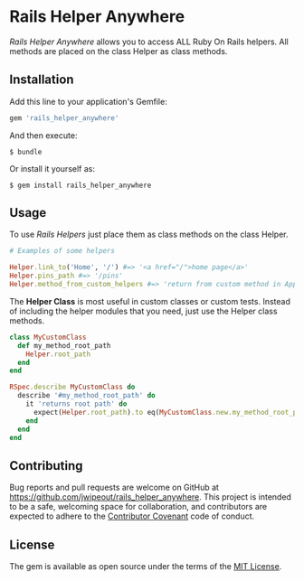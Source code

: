 # Rails Helper Anywhere

_Rails Helper Anywhere_ allows you to access ALL Ruby On Rails helpers. All methods are placed on the class Helper as class methods.

## Installation

Add this line to your application's Gemfile:

```ruby
gem 'rails_helper_anywhere'
```

And then execute:

```
$ bundle
```

Or install it yourself as:

```
$ gem install rails_helper_anywhere
```

## Usage

To use _Rails Helpers_ just place them as class methods on the class Helper.

```ruby
# Examples of some helpers

Helper.link_to('Home', '/') #=> '<a href="/">home page</a>'
Helper.pins_path #=> '/pins'
Helper.method_from_custom_helpers #=> 'return from custom method in ApplicationHelper module'
```

The __Helper Class__ is most useful in custom classes or custom tests. Instead of including the helper modules that you need, just use the Helper class methods.

```ruby
class MyCustomClass
  def my_method_root_path
    Helper.root_path
  end
end

RSpec.describe MyCustomClass do
  describe '#my_method_root_path' do
    it 'returns root path' do
      expect(Helper.root_path).to eq(MyCustomClass.new.my_method_root_path)
    end
  end
end
```

## Contributing

Bug reports and pull requests are welcome on GitHub at https://github.com/jwipeout/rails_helper_anywhere. This project is intended to be a safe, welcoming space for collaboration, and contributors are expected to adhere to the [Contributor Covenant](http://contributor-covenant.org) code of conduct.


## License

The gem is available as open source under the terms of the [MIT License](http://opensource.org/licenses/MIT).
